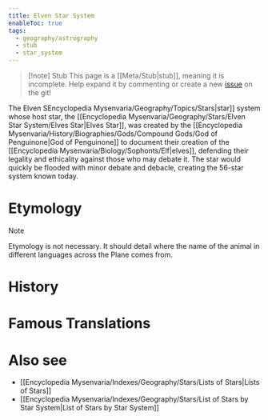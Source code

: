 ```yaml
---
title: Elven Star System
enableToc: true
tags:
  - geography/astrography
  - stub
  - star_system
---
```


> [!note] Stub
> This page is a [[Meta/Stub|stub]], meaning it is incomplete. Help expand it by commenting or create a new [issue](https://github.com/RagtimeGal/quartz--encyclopedia-mysenvaria/issues/new/choose) on the git!


The Elven S[](Meta/Stubs.md)Encyclopedia Mysenvaria/Geography/Topics/Stars|star]] system whose host star, the [[Encyclopedia Mysenvaria/Geography/Stars/Elven Star System/Elves Star|Elves Star]], was created by the [[Encyclopedia Mysenvaria/History/Biographies/Gods/Compound Gods/God of Penguinone|God of Penguinone]] to document their creation of the [[Encyclopedia Mysenvaria/Biology/Sophonts/Elf|elves]], defending their legality and ethicality against those who may debate it. The star would quickly be flooded with minor debate and debacle, creating the 56-star system known today.
# Etymology

> [!note]
> Etymology is not necessary. It should detail where the name of the animal in different languages across the Plane comes from.
# History

# Famous Translations

# Also see
- [[Encyclopedia Mysenvaria/Indexes/Geography/Stars/Lists of Stars|Lists of Stars]]
- [[Encyclopedia Mysenvaria/Indexes/Geography/Stars/List of Stars by Star System|List of Stars by Star System]]
